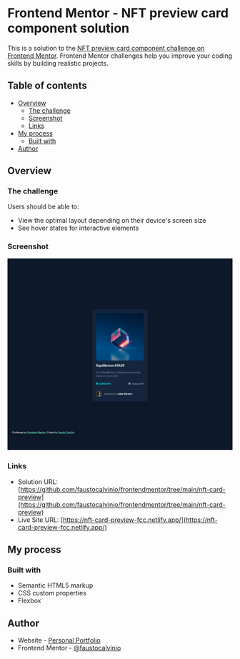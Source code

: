 # Frontend Mentor - NFT preview card component solution

This is a solution to the [NFT preview card component challenge on Frontend Mentor](https://www.frontendmentor.io/challenges/nft-preview-card-component-SbdUL_w0U). Frontend Mentor challenges help you improve your coding skills by building realistic projects. 

## Table of contents

- [Overview](#overview)
  - [The challenge](#the-challenge)
  - [Screenshot](#screenshot)
  - [Links](#links)
- [My process](#my-process)
  - [Built with](#built-with)
- [Author](#author)


## Overview

### The challenge

Users should be able to:

- View the optimal layout depending on their device's screen size
- See hover states for interactive elements

### Screenshot

![](./screenshots/nft-card-preview-fcc.netlify.app_.png)


### Links

- Solution URL: [https://github.com/faustocalvinio/frontendmentor/tree/main/nft-card-preview](https://github.com/faustocalvinio/frontendmentor/tree/main/nft-card-preview)
- Live Site URL: [https://nft-card-preview-fcc.netlify.app/](https://nft-card-preview-fcc.netlify.app/)

## My process

### Built with

- Semantic HTML5 markup
- CSS custom properties
- Flexbox


## Author

- Website - [Personal Portfolio](https://faustocalvinio.netlify.app/)
- Frontend Mentor - [@faustocalvinio](https://www.frontendmentor.io/profile/faustocalvinio)


